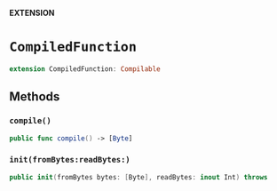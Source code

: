 **EXTENSION**

# `CompiledFunction`
```swift
extension CompiledFunction: Compilable
```

## Methods
### `compile()`

```swift
public func compile() -> [Byte]
```

### `init(fromBytes:readBytes:)`

```swift
public init(fromBytes bytes: [Byte], readBytes: inout Int) throws
```
